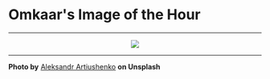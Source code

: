 # Omkaar's Image of the Hour

---

<div align="center">

<a href="https://unsplash.com/photos/blooming-tree-blossoms-against-a-bright-blue-sky-gnDmwo2QE_w">
  <img src="https://images.unsplash.com/photo-1748382089121-da6acd3dda13?crop=entropy&cs=tinysrgb&fit=max&fm=jpg&ixid=M3w3NjA2Nzh8MHwxfHJhbmRvbXx8fHx8fHx8fDE3NDk5OTI0MDB8&ixlib=rb-4.1.0&q=80&w=1080" style="max-width:100%; height:auto;">
</a>



</div>

---

**Photo by** [Aleksandr Artiushenko](https://unsplash.com/@artyshena) **on Unsplash**
